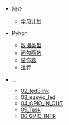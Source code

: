 * 简介
    * [学习计划](md/xuexijihua.md)
* Pyhon
  
    * [数据类型](md/Python/序列结构.md)
    * [闭包函数](md/Python/闭包函数.md)
    * [装饰器](md/Python/装饰器.md)
    * [进程](md/Python/进程.md)
* ...
  * [02_ledBlink](md/02_ledBlink.md)
  * [03_easyio_led](md/03_easyio_led.md)
  * [04_GPIO_IN_OUT](md/04_GPIO_IN_OUT.md)
  * [05_Task](md/05_Task.md)
  * [06_GPIO_INTR](md/06_GPIO_INTR.md) 
   
